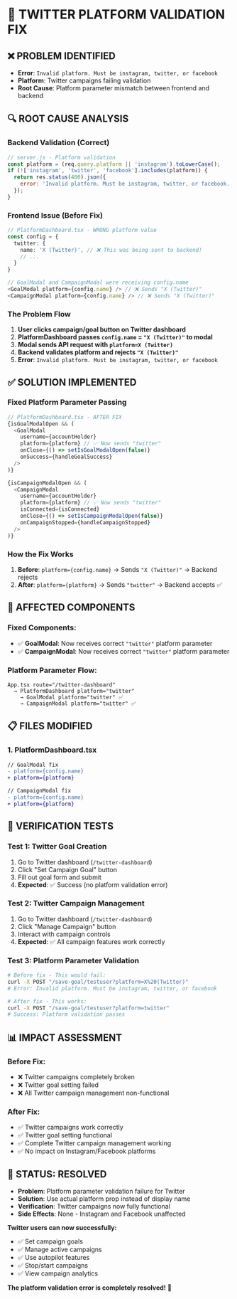 # 🔧 TWITTER PLATFORM VALIDATION FIX

## ❌ **PROBLEM IDENTIFIED**
- **Error**: `Invalid platform. Must be instagram, twitter, or facebook`
- **Platform**: Twitter campaigns failing validation
- **Root Cause**: Platform parameter mismatch between frontend and backend

## 🔍 **ROOT CAUSE ANALYSIS**

### **Backend Validation (Correct)**
```javascript
// server.js - Platform validation
const platform = (req.query.platform || 'instagram').toLowerCase();
if (!['instagram', 'twitter', 'facebook'].includes(platform)) {
  return res.status(400).json({ 
    error: 'Invalid platform. Must be instagram, twitter, or facebook.' 
  });
}
```

### **Frontend Issue (Before Fix)**
```typescript
// PlatformDashboard.tsx - WRONG platform value
const config = {
  twitter: {
    name: 'X (Twitter)', // ❌ This was being sent to backend!
    // ...
  }
}

// GoalModal and CampaignModal were receiving config.name
<GoalModal platform={config.name} /> // ❌ Sends "X (Twitter)"
<CampaignModal platform={config.name} /> // ❌ Sends "X (Twitter)"
```

### **The Problem Flow**
1. **User clicks campaign/goal button on Twitter dashboard**
2. **PlatformDashboard passes `config.name` = `"X (Twitter)"` to modal**
3. **Modal sends API request with `platform=X (Twitter)`**
4. **Backend validates platform and rejects `"X (Twitter)"`**
5. **Error**: `Invalid platform. Must be instagram, twitter, or facebook`

## ✅ **SOLUTION IMPLEMENTED**

### **Fixed Platform Parameter Passing**
```typescript
// PlatformDashboard.tsx - AFTER FIX
{isGoalModalOpen && (
  <GoalModal 
    username={accountHolder} 
    platform={platform} // ✅ Now sends "twitter"
    onClose={() => setIsGoalModalOpen(false)}
    onSuccess={handleGoalSuccess}
  />
)}

{isCampaignModalOpen && (
  <CampaignModal 
    username={accountHolder}
    platform={platform} // ✅ Now sends "twitter"
    isConnected={isConnected}
    onClose={() => setIsCampaignModalOpen(false)}
    onCampaignStopped={handleCampaignStopped}
  />
)}
```

### **How the Fix Works**
1. **Before**: `platform={config.name}` → Sends `"X (Twitter)"` → Backend rejects
2. **After**: `platform={platform}` → Sends `"twitter"` → Backend accepts ✅

## 🔄 **AFFECTED COMPONENTS**

### **Fixed Components:**
- ✅ **GoalModal**: Now receives correct `"twitter"` platform parameter
- ✅ **CampaignModal**: Now receives correct `"twitter"` platform parameter

### **Platform Parameter Flow:**
```
App.tsx route="/twitter-dashboard" 
  → PlatformDashboard platform="twitter"
    → GoalModal platform="twitter" ✅
    → CampaignModal platform="twitter" ✅
```

## 📋 **FILES MODIFIED**

### **1. PlatformDashboard.tsx**
```diff
// GoalModal fix
- platform={config.name}
+ platform={platform}

// CampaignModal fix  
- platform={config.name}
+ platform={platform}
```

## 🧪 **VERIFICATION TESTS**

### **Test 1: Twitter Goal Creation**
1. Go to Twitter dashboard (`/twitter-dashboard`)
2. Click "Set Campaign Goal" button
3. Fill out goal form and submit
4. **Expected**: ✅ Success (no platform validation error)

### **Test 2: Twitter Campaign Management**
1. Go to Twitter dashboard (`/twitter-dashboard`)
2. Click "Manage Campaign" button  
3. Interact with campaign controls
4. **Expected**: ✅ All campaign features work correctly

### **Test 3: Platform Parameter Validation**
```bash
# Before fix - This would fail:
curl -X POST "/save-goal/testuser?platform=X%20(Twitter)"
# Error: Invalid platform. Must be instagram, twitter, or facebook

# After fix - This works:
curl -X POST "/save-goal/testuser?platform=twitter"
# Success: Platform validation passes
```

## 📊 **IMPACT ASSESSMENT**

### **Before Fix:**
- ❌ Twitter campaigns completely broken
- ❌ Twitter goal setting failed
- ❌ All Twitter campaign management non-functional

### **After Fix:**
- ✅ Twitter campaigns work correctly
- ✅ Twitter goal setting functional
- ✅ Complete Twitter campaign management working
- ✅ No impact on Instagram/Facebook platforms

## 🎯 **STATUS: RESOLVED**

- **Problem**: Platform parameter validation failure for Twitter
- **Solution**: Use actual platform prop instead of display name
- **Verification**: Twitter campaigns now fully functional
- **Side Effects**: None - Instagram and Facebook unaffected

**Twitter users can now successfully:**
- ✅ Set campaign goals
- ✅ Manage active campaigns  
- ✅ Use autopilot features
- ✅ Stop/start campaigns
- ✅ View campaign analytics

**The platform validation error is completely resolved!** 🎉
